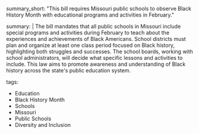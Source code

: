 summary_short: "This bill requires Missouri public schools to observe Black History Month with educational programs and activities in February."

summary: |
  The bill mandates that all public schools in Missouri include special programs and activities during February to teach about the experiences and achievements of Black Americans. School districts must plan and organize at least one class period focused on Black history, highlighting both struggles and successes. The school boards, working with school administrators, will decide what specific lessons and activities to include. This law aims to promote awareness and understanding of Black history across the state's public education system.

tags:
  - Education
  - Black History Month
  - Schools
  - Missouri
  - Public Schools
  - Diversity and Inclusion
